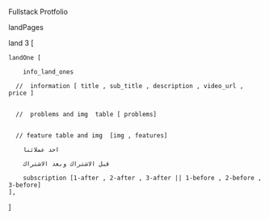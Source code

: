 Fullstack Protfolio

landPages

land 3 [



    landOne [

        info_land_ones

      //  information [ title , sub_title , description , video_url , price ] 


      //  problems and img  table [ problems]


      // feature table and img  [img , features]

        احد عملائنا

        قبل الاشتراك وبعد الاشتراك

        subscription [1-after , 2-after , 3-after || 1-before , 2-before , 3-before]
    ],

]
